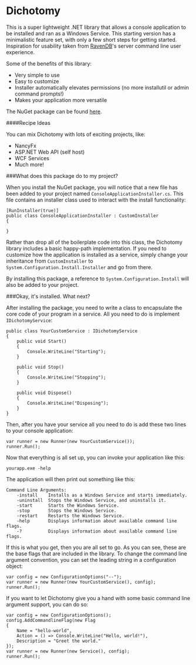 Dichotomy
=========

This is a super lightweight .NET library that allows a console application to be installed and ran as a Windows Service. This starting version has a minimalistic feature set, with only a few short steps for getting started. Inspiration for usability taken from [RavenDB](https://github.com/ravendb/ravendb)'s server command line user experience.

Some of the benefits of this library:

- Very simple to use
- Easy to customize
- Installer automatically elevates permissions (no more installutil or admin command prompts!)
- Makes your application more versatile

The NuGet package can be found [here](https://nuget.org/packages/Dichotomy).

####Recipe Ideas

You can mix Dichotomy with lots of exciting projects, like:

- NancyFx
- ASP.NET Web API (self host)
- WCF Services
- Much more!

###What does this package do to my project?

When you install the NuGet package, you will notice that a new file has been added to your project named `ConsoleApplicationInstaller.cs`. This file contains an installer class used to interact with the install functionality:

	[RunInstaller(true)]
    public class ConsoleApplicationInstaller : CustomInstaller
    {
        
    }

Rather than drop all of the boilerplate code into this class, the Dichotomy library includes a basic happy-path implementation. If you need to customize how the application is installed as a service, simply change your inheritance from `CustomInstaller` to `System.Configuration.Install.Installer` and go from there.

By installing this package, a reference to `System.Configuration.Install` will also be added to your project.

###Okay, it's installed. What next?

After installing the package, you need to write a class to encapsulate the core code of your program in a service. All you need to do is implement `IDichotomyService`:

    public class YourCustomService : IDichotomyService
    {
        public void Start()
        {
            Console.WriteLine("Starting");
        }

        public void Stop()
        {
            Console.WriteLine("Stopping");
        }

        public void Dispose()
        {
            Console.WriteLine("Disposing");
        }
    }

Then, after you have your service all you need to do is add these two lines to your console application:

    var runner = new Runner(new YourCustomService());
    runner.Run();

Now that everything is all set up, you can invoke your application like this:

	yourapp.exe -help

The application will then print out something like this:

    Command Line Arguments:
        -install    Installs as a Windows Service and starts immediately.
        -uninstall  Stops the Windows Service, and uninstalls it.
        -start      Starts the Windows Service.
        -stop       Stops the Windows Service.
        -restart    Restarts the Windows Service.
        -help       Displays information about available command line flags.
        -?          Displays information about available command line flags.

If this is what you get, then you are all set to go. As you can see, these are the base flags that are included in the library. To change the command line argument convention, you can set the leading string in a configuration object:

    var config = new ConfigurationOptions("--");
    var runner = new Runner(new YourCustomService(), config);
    runner.Run();

If you want to let Dichotomy give you a hand with some basic command line argument support, you can do so:

    var config = new ConfigurationOptions();
    config.AddCommandlineFlag(new Flag
    {
        Name = "hello-world",
        Action = () => Console.WriteLine("Hello, world!"),
        Description = "Greet the world."
    });
    var runner = new Runner(new Service(), config);
    runner.Run();
